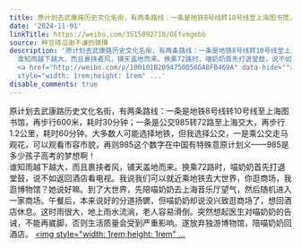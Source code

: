 ```yaml
---
title: 原计划去武康路历史文化名街，有两条路线：一条是地铁8号线转10号线至上海图书馆，再步行600米，耗时30分钟；一条是公交985转72路至上海交大，再步行1.2公里，耗...
date: '2024-11-01'
linkTitle: https://weibo.com/3515092710/OEfvmgebb
source: 种豆得瓜谢不谦的微博
description: '原计划去武康路历史文化名街，有两条路线：一条是地铁8号线转10号线至上海图书馆，再步行600米，耗时30分钟；一条是公交985转72路至上海交大，再步行1.2公里，耗时60分钟。大多数人可能选择地铁，但我选择公交，一是乘公交走马观花，可以观看市容市貌，再则985这个数字在中国有特殊意原计划义——985是多少孩子高考的梦想啊！<br>
  谁知雨越下越大，而且裹挟者风，铺天盖地而来。换乘72路时，喵奶奶首先打退堂鼓，说不如返回酒店看电视。我说我们可以就近乘地铁去大世界，你逛商场，我逛博物馆？她说好嘛。到了大世界，先陪喵奶奶去上海音乐厅望气，然后随机进入一家商场。午餐后，本来说好的分道扬镳，但喵奶奶却说没兴致逛商场了，想回酒店休息。这时雨很大，地上雨水流淌，老人容易滑倒。突然想起医生对喵奶奶的告诫，不能再崴脚，否则生活质量会受到严重影响。遂放弃独游博物馆，陪喵奶奶回酒店。
  <a href="http://weibo.com/p/100101B2094750D56DABFB469A" data-hide=""><span class="url-icon"><img
  style="width: 1rem;height: 1rem" ...'
disable_comments: true
---
```

原计划去武康路历史文化名街，有两条路线：一条是地铁8号线转10号线至上海图书馆，再步行600米，耗时30分钟；一条是公交985转72路至上海交大，再步行1.2公里，耗时60分钟。大多数人可能选择地铁，但我选择公交，一是乘公交走马观花，可以观看市容市貌，再则985这个数字在中国有特殊意原计划义——985是多少孩子高考的梦想啊！<br> 谁知雨越下越大，而且裹挟者风，铺天盖地而来。换乘72路时，喵奶奶首先打退堂鼓，说不如返回酒店看电视。我说我们可以就近乘地铁去大世界，你逛商场，我逛博物馆？她说好嘛。到了大世界，先陪喵奶奶去上海音乐厅望气，然后随机进入一家商场。午餐后，本来说好的分道扬镳，但喵奶奶却说没兴致逛商场了，想回酒店休息。这时雨很大，地上雨水流淌，老人容易滑倒。突然想起医生对喵奶奶的告诫，不能再崴脚，否则生活质量会受到严重影响。遂放弃独游博物馆，陪喵奶奶回酒店。 <a href="http://weibo.com/p/100101B2094750D56DABFB469A" data-hide=""><span class="url-icon"><img style="width: 1rem;height: 1rem" ...